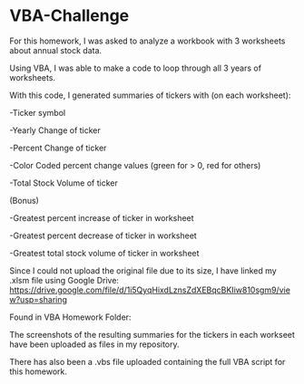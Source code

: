 # VBA-Challenge

For this homework, I was asked to analyze a workbook with 3 worksheets about annual stock data. 

Using VBA, I was able to make a code to loop through all 3 years of worksheets. 

With this code, I generated summaries of tickers with (on each worksheet):

-Ticker symbol

-Yearly Change of ticker

-Percent Change of ticker

-Color Coded percent change values (green for > 0, red for others)

-Total Stock Volume of ticker


(Bonus)

-Greatest percent increase of ticker in worksheet

-Greatest percent decrease of ticker in worksheet

-Greatest total stock volume of ticker in worksheet


Since I could not upload the original file due to its size, I have linked my .xlsm file using Google Drive: 
https://drive.google.com/file/d/1i5QyqHixdLznsZdXEBqcBKIiw810sgm9/view?usp=sharing


Found in VBA Homework Folder:

The screenshots of the resulting summaries for the tickers in each workseet have been uploaded as files in my repository.

There has also been a .vbs file uploaded containing the full VBA script for this homework.
